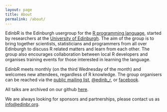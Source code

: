 ```yaml
---
layout: page
title: About
permalink: /about/
---
```


EdinbR is the Edinburgh usergroup for the [R programming language](http://r-project.org), started by researchers at the [University of Edinburgh](http://www.ed.ac.uk). The aim of the group is to bring together scientists, statisticians and programmers from all over Edinburgh to discuss R related matters and learn from each other. The group also encourages collaboration between local R developers and organises training events for those interested in learning the language.

EdinbR meets monthly (on the third Wednesday of the month) and welcomes new attendees, regardless of R knowledge. The group organisers can be reached via the [public mailing list](https://groups.google.com/forum/#!forum/edinbr), [@edinb_r](http://twitter.com/edinb_r),  or [facebook](https://www.facebook.com/EdinburghRusers).

All talks are archived on our github [here](https://github.com/EdinbR/edinbr-talks).

We are always looking for sponsors and partnerships, please contact us as [info@edinbr.org](mailto:info@edinbr.org).
